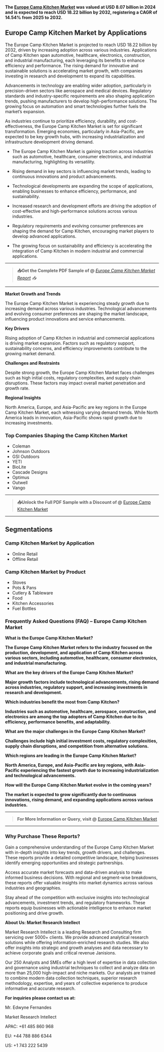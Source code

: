<p><strong>The <a href="https://www.marketresearchintellect.com/download-sample/?rid=488182&amp;utm_source=Pulse-April-Europe&amp;utm_medium=852">Europe Camp Kitchen Market</a> was valued at USD 8.07 billion in 2024 and is expected to reach USD 18.22 billion by 2032, registering a CAGR of 14.54% from 2025 to 2032.</strong></p><h2>Europe Camp Kitchen Market by Applications&nbsp;</h2><p><p>The Europe Camp Kitchen Market is projected to reach USD 18.22 billion by 2032, driven by increasing adoption across various industries. Applications of Camp Kitchen span automotive, healthcare, electronics, construction, and industrial manufacturing, each leveraging its benefits to enhance efficiency and performance. The rising demand for innovative and sustainable solutions is accelerating market growth, with companies investing in research and development to expand its capabilities.</p><p>Advancements in technology are enabling wider adoption, particularly in precision-driven sectors like aerospace and medical devices. Regulatory standards and industry-specific requirements are also shaping application trends, pushing manufacturers to develop high-performance solutions. The growing focus on automation and smart technologies further fuels the market&rsquo;s expansion.</p><p>As industries continue to prioritize efficiency, durability, and cost-effectiveness, the Europe Camp Kitchen Market is set for significant transformation. Emerging economies, particularly in Asia-Pacific, are expected to be key growth hubs, with increasing industrialization and infrastructure development driving demand.</p></p><ul><li><p>The Europe Camp Kitchen Market is gaining traction across industries such as automotive, healthcare, consumer electronics, and industrial manufacturing, highlighting its versatility.</p></li><li><p>Rising demand in key sectors is influencing market trends, leading to continuous innovations and product advancements.</p></li><li><p>Technological developments are expanding the scope of applications, enabling businesses to enhance efficiency, performance, and sustainability.</p></li><li><p>Increased research and development efforts are driving the adoption of cost-effective and high-performance solutions across various industries.</p></li><li><p>Regulatory requirements and evolving consumer preferences are shaping the demand for Camp Kitchen, encouraging market players to develop advanced applications.</p></li><li><p>The growing focus on sustainability and efficiency is accelerating the integration of Camp Kitchen in modern industrial and commercial applications.</p></li></ul><hr /><blockquote><p><strong><span class="font-[700]">📥Get the Complete PDF Sample of @ </span></strong><em><span class="font-[700]"><a href="https://www.marketresearchintellect.com/download-sample/?rid=488182&amp;utm_source=Pulse-April-Europe&amp;utm_medium=852" target="_blank" data-tracking-control-name="article-ssr-frontend-pulse_little-text-block" data-tracking-will-navigate="" data-test-link="">Europe Camp Kitchen Market Report</a>&nbsp;📥</span></em></p></blockquote><hr /><p class="" data-start="77" data-end="360"><strong data-start="77" data-end="105">Market Growth and Trends</strong></p><p class="" data-start="77" data-end="360">The Europe Camp Kitchen Market is experiencing steady growth due to increasing demand across various industries. Technological advancements and evolving consumer preferences are shaping the market landscape, influencing product innovations and service enhancements.</p><p class="" data-start="362" data-end="606"><strong data-start="362" data-end="377">Key Drivers</strong></p><p class="" data-start="362" data-end="606">Rising adoption of Camp Kitchen in industrial and commercial applications is driving market expansion. Factors such as regulatory support, sustainability concerns, and efficiency improvements contribute to the growing market demand.</p><p class="" data-start="608" data-end="849"><strong data-start="608" data-end="637">Challenges and Restraints</strong></p><p class="" data-start="608" data-end="849">Despite strong growth, the Europe Camp Kitchen Market faces challenges such as high initial costs, regulatory complexities, and supply chain disruptions. These factors may impact overall market penetration and growth rate.</p><p class="" data-start="851" data-end="1095"><strong data-start="851" data-end="872">Regional Insights</strong></p><p class="" data-start="851" data-end="1095">North America, Europe, and Asia-Pacific are key regions in the Europe Camp Kitchen Market, each witnessing varying demand trends. While North America leads in innovation, Asia-Pacific shows rapid growth due to increasing investments.</p><p><h3>Top Companies Shaping the Camp Kitchen Market </h3><ul><li>Coleman</li><li>Johnson Outdoors</li><li>GSI Outdoors</li><li>YETI</li><li>BioLite</li><li>Cascade Designs</li><li>Optimus</li><li>Outwell</li><li>Vango</li></ul></p><hr /><blockquote><p><strong>📥Unlock the Full PDF Sample with a Discount of @</strong> <a href="https://www.marketresearchintellect.com/ask-for-discount/?rid=488182&amp;utm_source=Pulse-April-Europe&amp;utm_medium=852">Europe Camp Kitchen Market</a></p></blockquote><hr /><p><h2>Segmentations</h2><h3>Camp Kitchen Market by Application</h3><ul><li>Online Retail</li><li>Offline Retail</li></ul><h3>Camp Kitchen Market by Product</h3><ul><li>Stoves</li><li>Pots & Pans</li><li>Cutlery & Tableware</li><li>Food</li><li>Kitchen Accessories</li><li>Fuel Bottles</li></ul></p><h3><strong>Frequently Asked Questions (FAQ) &ndash; Europe Camp Kitchen Market</strong></h3><p><strong>What is the Europe Camp Kitchen Market?</strong></p><p><strong>The Europe Camp Kitchen Market refers to the industry focused on the production, development, and application of Camp Kitchen across various sectors, including automotive, healthcare, consumer electronics, and industrial manufacturing.</strong></p><p><strong>What are the key drivers of the Europe Camp Kitchen Market?</strong></p><p><strong>Major growth factors include technological advancements, rising demand across industries, regulatory support, and increasing investments in research and development.</strong></p><p><strong>Which industries benefit the most from Camp Kitchen?</strong></p><p><strong>Industries such as automotive, healthcare, aerospace, construction, and electronics are among the top adopters of Camp Kitchen due to its efficiency, performance benefits, and adaptability.</strong></p><p><strong>What are the major challenges in the Europe Camp Kitchen Market?</strong></p><p><strong>Challenges include high initial investment costs, regulatory complexities, supply chain disruptions, and competition from alternative solutions.</strong></p><p><strong>Which regions are leading in the Europe Camp Kitchen Market?</strong></p><p><strong>North America, Europe, and Asia-Pacific are key regions, with Asia-Pacific experiencing the fastest growth due to increasing industrialization and technological advancements.</strong></p><p><strong>How will the Europe Camp Kitchen Market evolve in the coming years?</strong></p><p><strong>The market is expected to grow significantly due to continuous innovations, rising demand, and expanding applications across various industries.</strong></p><hr /><blockquote><p><span class="font-[700]"><strong>For More Information or Query, visit&nbsp;@</strong>&nbsp;</span><span class="font-[700]"><a href="https://www.marketresearchintellect.com/product/camp-kitchen-market-size-and-forecast/?utm_source=Linkedin&utm_medium=852" target="_blank" data-tracking-control-name="article-ssr-frontend-pulse_little-text-block" data-tracking-will-navigate="" data-test-link="">Europe Camp Kitchen Market</a></span></p></blockquote><hr /><h3><strong data-start="0" data-end="31">Why Purchase These Reports?</strong></h3><p class="" data-start="35" data-end="297">Gain a comprehensive understanding of the Europe Camp Kitchen Market with in-depth insights into key trends, growth drivers, and challenges. These reports provide a detailed competitive landscape, helping businesses identify emerging opportunities and strategic partnerships.</p><p class="" data-start="299" data-end="540">Access accurate market forecasts and data-driven analysis to make informed business decisions. With regional and segment-wise breakdowns, these reports offer valuable insights into market dynamics across various industries and geographies.</p><p class="" data-start="542" data-end="784">Stay ahead of the competition with exclusive insights into technological advancements, investment trends, and regulatory frameworks. These reports equip businesses with actionable intelligence to enhance market positioning and drive growth.</p><p><strong><span class="font-[700]">About Us: Market Research Intellect</span></strong></p><p><span class="">Market Research Intellect is a leading Research and Consulting firm servicing over 5000+ clients. We provide advanced analytical research solutions while offering information-enriched research studies.&nbsp;</span>We also offer insights into strategic and growth analyses and data necessary to achieve corporate goals and critical revenue Janisions.</p><p><span class="">Our 250 Analysts and SMEs offer a high level of expertise in data collection and governance using industrial techniques to collect and analyze data on more than 25,000 high-impact and niche markets. Our analysts are trained to combine modern data collection techniques, superior research methodology, expertise, and years of collective experience to produce informative and accurate research.</span></p><p><strong>For inquiries please contact us at:</strong></p><p>Mr. Edwyne Fernandes</p><p>Market Research Intellect</p><p>APAC: +61 485 860 968</p><p>EU: +44 788 886 6344</p><p>US: +1 743 222 5439</p>